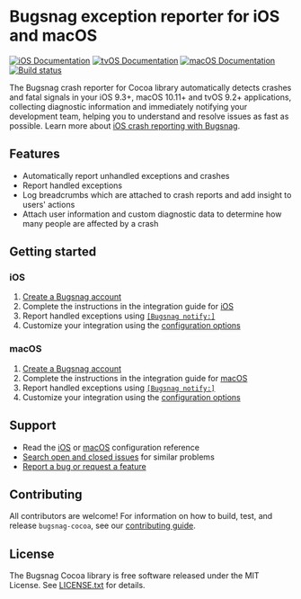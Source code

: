 # Bugsnag exception reporter for iOS and macOS
[![iOS Documentation](https://img.shields.io/badge/ios_documentation-latest-blue.svg)](http://docs.bugsnag.com/platforms/ios/)
[![tvOS Documentation](https://img.shields.io/badge/tvos_documentation-latest-blue.svg)](http://docs.bugsnag.com/platforms/tvos/)
[![macOS Documentation](https://img.shields.io/badge/macos_documentation-latest-blue.svg)](http://docs.bugsnag.com/platforms/macos/)
[![Build status](https://travis-ci.com/bugsnag/bugsnag-cocoa.svg?branch=master)](https://travis-ci.com/bugsnag/bugsnag-cocoa)

The Bugsnag crash reporter for Cocoa library automatically detects crashes and fatal signals in your iOS 9.3+, macOS 10.11+ and tvOS 9.2+ applications, collecting diagnostic information and immediately notifying your development team, helping you to understand and resolve issues as fast as possible. Learn more about [iOS crash reporting with Bugsnag](https://www.bugsnag.com/platforms/ios-crash-reporting/).

## Features

* Automatically report unhandled exceptions and crashes
* Report handled exceptions
* Log breadcrumbs which are attached to crash reports and add insight to users' actions
* Attach user information and custom diagnostic data to determine how many people are affected by a crash


## Getting started

### iOS

1. [Create a Bugsnag account](https://bugsnag.com)
1. Complete the instructions in the integration guide for [iOS](http://docs.bugsnag.com/platforms/ios/)
1. Report handled exceptions using [`[Bugsnag notify:]`](http://docs.bugsnag.com/platforms/ios/reporting-handled-exceptions/)
1. Customize your integration using the [configuration options](http://docs.bugsnag.com/platforms/ios/configuration-options/)

### macOS

1. [Create a Bugsnag account](https://bugsnag.com)
1. Complete the instructions in the integration guide for [macOS](http://docs.bugsnag.com/platforms/macos/)
1. Report handled exceptions using [`[Bugsnag notify:]`](http://docs.bugsnag.com/platforms/macos/reporting-handled-exceptions/)
1. Customize your integration using the [configuration options](http://docs.bugsnag.com/platforms/macos/configuration-options/)

## Support

* Read the [iOS](http://docs.bugsnag.com/platforms/ios/configuration-options) or [macOS](http://docs.bugsnag.com/platforms/macos/configuration-options) configuration reference
* [Search open and closed issues](https://github.com/bugsnag/bugsnag-cocoa/issues?utf8=✓&q=is%3Aissue) for similar problems
* [Report a bug or request a feature](https://github.com/bugsnag/bugsnag-cocoa/issues/new)


## Contributing

All contributors are welcome! For information on how to build, test,
and release `bugsnag-cocoa`, see our
[contributing guide](https://github.com/bugsnag/bugsnag-cocoa/blob/master/CONTRIBUTING.md).


## License

The Bugsnag Cocoa library is free software released under the MIT License.
See [LICENSE.txt](https://github.com/bugsnag/bugsnag-cocoa/blob/master/LICENSE.txt)
for details.
